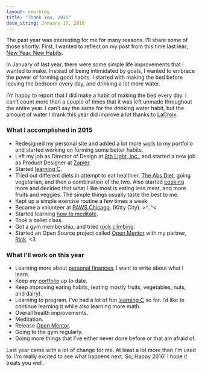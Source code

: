 ```yaml
---
layout: new-blog
title: "Thank You, 2015"
date_string: January 17, 2016
---
```


The past year was interesting for me for many reasons. I’ll share some of
those shortly. First, I wanted to reflect on my post from this time last lear;
<a href="http://blog.stephaniebriones.com/2015/01/08/new-year-new-habits.html"
target="_blank">New Year, New Habits</a>.

In January of last year, there were some simple life improvements
that I wanted to make. Instead of being intimidated by goals, I wanted to
embrace the power of forming good habits. I started with making the bed before
leaving the bedroom every day, and drinking a lot more water.

I’m happy to report that I did make a habit of making the bed every day. I can’t
count more than a couple of times that it was left unmade throughout the entire
year. I can’t say the same for the drinking water habit, but the amount of water
I drank this year did improve a lot thanks to <a href="http://45.media.tumblr.com/tumblr_mbg84cvrTO1qzjykfo1_400.gif" target="_blank">LaCroix</a>.

### What I accomplished in 2015

- Redesigned my personal site and added a lot more <a href="http://stephaniebriones.com/work" target="_blank">work</a>
to my portfolio and started working on forming some better habits.
- Left my job as Director of Design at <a href="http://8thlight.com" target="_blank">8th Light, Inc.</a>,
and started a new job as Product Designer at <a href="http://www.zapier.com" target="_blank">Zapier</a>.
- Started <a href="https://github.com/smbriones/c-how-to-program" target="_blank">learning C</a>.
- Tried out different diets in attempt to eat healthier.
<a href="http://www.amazon.com/The-Abs-Diet-Six-Week-Flatten/dp/B000RGSUK4" target="_blank">The Abs Diet</a>,
going vegetarian, and then a combination of the two. Also started <a href="https://www.instagram.com/p/_sefdWmfg_/?taken-by=smbriones" target="_blank">cooking</a>
 more and decided that what I like most is eating less meat, and more fruits
  and veggies. The simple things usually taste the best to me.
- Kept up a simple exercise routine a few times a week.
- Became a volunteer at <a href="http://www.pawschicago.org/" target="_blank">PAWS Chicago</a>, (Kitty City). >^..^<
- Started learning <a href="http://www.amazon.com/gp/product/1604079339" target="_blank">how to meditate</a>.
- Took a ballet class.
- Got a gym membership, and tried <a href="https://www.instagram.com/p/_P5B5ZGfld/?taken-by=smbriones" target="_blank">rock climbing</a>.
- Started an Open Source project called <a href="https://github.com/OpenMentor/OpenMentor" target="_blank">Open Mentor</a>
with my partner, <a href="http://rickwinfrey.com" target="_blank">Rick</a>. <3

### What I’ll work on this year

- Learning more about <a href="http://www.amazon.com/Will-Teach-You-To-Rich/dp/0761147489" target="_blank">
personal finances</a>. I want to write about what I learn.
- Keep my <a href="http://stephaniebriones.com/work" target="_blank">portfolio</a> up to date.
- Keep improving eating habits, (eating mostly fruits, vegetables, nuts, and dairy).
- Learning to program. I’ve had a lot of fun
<a href="https://github.com/smbriones/c-how-to-program" target="_blank">learning C</a> so far.
I’d like to continue learning it while also learning more math.
- Overall health improvements.
- Meditation.
- Release <a href="https://github.com/OpenMentor/OpenMentor" target="_blank">Open Mentor</a>.
- Going to the gym regularly.
- Doing more things that I’ve either never done before or that am afraid of.

Last year came with a lot of change for me. At least a lot more than I'm used to.
I'm really excited to see what happens next. So, Happy 2016! I hope it treats you well.
